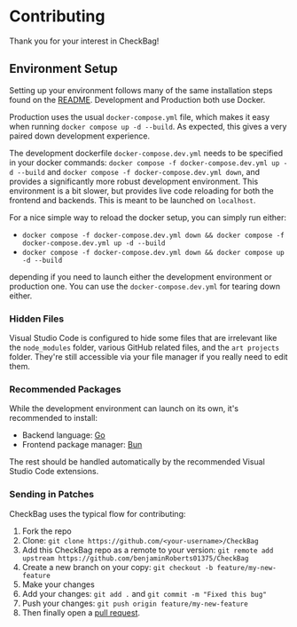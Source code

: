 # Contributing

Thank you for your interest in CheckBag!

## Environment Setup

Setting up your environment follows many of the same installation steps found on the [README](https://github.com/benjaminRoberts01375/CheckBag/blob/main/README.md#installation). Development and Production both use Docker.

Production uses the usual `docker-compose.yml` file, which makes it easy when running `docker compose up -d --build`. As expected, this gives a very paired down development experience.

The development dockerfile `docker-compose.dev.yml` needs to be specified in your docker commands: `docker compose -f docker-compose.dev.yml up -d --build` and `docker compose -f docker-compose.dev.yml down`, and provides a significantly more robust development environment. This environment is a bit slower, but provides live code reloading for both the frontend and backends. This is meant to be launched on `localhost`.

For a nice simple way to reload the docker setup, you can simply run either:

- `docker compose -f docker-compose.dev.yml down && docker compose -f docker-compose.dev.yml up -d --build`
- `docker compose -f docker-compose.dev.yml down && docker compose up -d --build`

depending if you need to launch either the development environment or production one. You can use the `docker-compose.dev.yml` for tearing down either.

### Hidden Files

Visual Studio Code is configured to hide some files that are irrelevant like the `node_modules` folder, various GitHub related files, and the `art projects` folder. They're still accessible via your file manager if you really need to edit them.

### Recommended Packages

While the development environment can launch on its own, it's recommended to install:

- Backend language: [Go](https://go.dev/dl/)
- Frontend package manager: [Bun](https://bun.com/)

The rest should be handled automatically by the recommended Visual Studio Code extensions.

### Sending in Patches
CheckBag uses the typical flow for contributing:
1. Fork the repo
2. Clone: `git clone https://github.com/<your-username>/CheckBag`
3. Add this CheckBag repo as a remote to your version: `git remote add upstream https://github.com/benjaminRoberts01375/CheckBag`
4. Create a new branch on your copy: `git checkout -b feature/my-new-feature`
5. Make your changes
6. Add your changes: `git add .` and `git commit -m "Fixed this bug"`
7. Push your changes: `git push origin feature/my-new-feature`
8. Then finally open a [pull request](https://github.com/benjaminRoberts01375/CheckBag/pulls).
